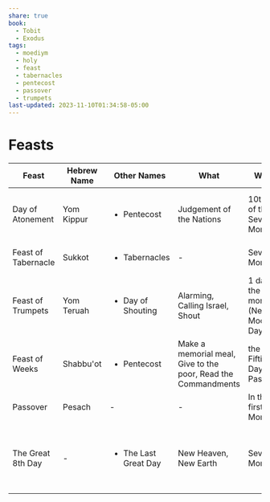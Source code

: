 ```yaml
---
share: true
book:
  - Tobit
  - Exodus
tags:
  - moediym
  - holy
  - feast
  - tabernacles
  - pentecost
  - passover
  - trumpets
last-updated: 2023-11-10T01:34:58-05:00
---
```




# Feasts

| Feast               | Hebrew Name | Other Names                          | What                                                          | When                                  | How                                                           | Read                                                          | Details                                                       |
| ------------------- | ----------- | ------------------------------------ | ------------------------------------------------------------- | ------------------------------------- | ------------------------------------------------------------- | ------------------------------------------------------------- | ------------------------------------------------------------- |
| Day of Atonement    | Yom Kippur  | <ul><li>Pentecost</li></ul>          | Judgement of the Nations                                      | 10th Day of the Seventh Month         | Make a memorial meal, Give to the poor, Read the Commandments | \-                                                            | [[../Day of Atonement\|Day of Atonement]]       |
| Feast of Tabernacle | Sukkot      | <ul><li>Tabernacles</li></ul>        | \-                                                            | Seventh Month                         | Gathering in tents and camps                                  | \-                                                            | [[../Feast of Tabernacle\|Feast of Tabernacle]] |
| Feast of Trumpets   | Yom Teruah  | <ul><li>Day of Shouting</li></ul>    | Alarming, Calling Israel, Shout                               | 1 day of the 7th month (New Moon Day) | Blow the Shofar, Day of Shouting, Wake up Israel              | \-                                                            | [[../Feast of Trumpets\|Feast of Trumpets]]     |
| Feast of Weeks      | Shabbu'ot   | <ul><li>Pentecost</li></ul>          | Make a memorial meal, Give to the poor, Read the Commandments | the Fiftieth Day after Passover       | \-                                                            | <ul><li>Tobit 2:1</li></ul>                                   | [[../Feast of Weeks\|Feast of Weeks]]           |
| Passover            | Pesach      | \-                                   | \-                                                            | In the first Month                    | \-                                                            | <ul><li>Exodus</li></ul>                                      | [[../Passover\|Passover]]                       |
| The Great 8th Day   | \-          | <ul><li>The Last Great Day</li></ul> | New Heaven, New Earth                                         | Seventh Month                         | Sabbath Rest                                                  | <ul><li>Leviticus 23:39</li><li>2 Chronicles 7:8-10</li></ul> | [[../The Great 8th Day\|The Great 8th Day]]     |
